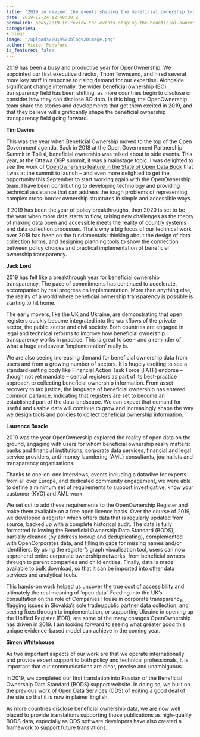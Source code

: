 ```yaml
---
title: '2019 in review: the events shaping the beneficial ownership transparency landscape'
date: 2019-12-24 12:48:00 Z
permalink: news/2019-in-review-the-events-shaping-the-beneficial-ownership-transparency-landscape/
categories:
- blogs
image: "/uploads/2019%20blog%20image.png"
author: Victor Ponsford
is_featured: false
---
```


2019 has been a busy and productive year for OpenOwnership. We appointed our first executive director, Thom Townsend, and hired several more key staff in response to rising demand for our expertise. Alongside significant change internally, the wider beneficial ownership (BO) transparency field has been shifting, as more countries begin to disclose or consider how they can disclose BO data. In this blog, the OpenOwnership team share the stories and developments that got them excited in 2019, and that they believe will significantly shape the beneficial ownership transparency field going forward.

**Tim Davies**

This was the year when Beneficial Ownership moved to the top of the Open Government agenda. Back in 2018 at the Open Government Partnership Summit in Tbilisi, beneficial ownership was talked about in side events. This year, at the Ottawa OGP summit, it was a mainstage topic. I was delighted to see the work of [OpenOwnership feature in the State of Open Data Book](https://stateofopendata.od4d.net/chapters/sectors/corporate-ownership.html) that I was at the summit to launch – and even more delighted to get the opportunity this September to start working again with the OpenOwnership team. I have been contributing to developing technology and providing technical assistance that can address the tough problems of representing complex cross-border ownership structures in simple and accessible ways.

If 2019 has been the year of policy breakthroughs, then 2020 is set to be the year when more data starts to flow, raising new challenges as the theory of making data open and accessible meets the reality of country systems and data collection processes. That’s why a big focus of our technical work over 2019 has been on the fundamentals: thinking about the design of data collection forms, and designing planning tools to show the connection between policy choices and practical implementation of beneficial ownership transparency.

**Jack Lord**

2019 has felt like a breakthrough year for beneficial ownership transparency. The pace of commitments has continued to accelerate, accompanied by real progress on implementation. More than anything else, the reality of a world where beneficial ownership transparency is possible is starting to hit home.

The early movers, like the UK and Ukraine, are demonstrating that open registers quickly become integrated into the workflows of the private sector, the public sector and civil society. Both countries are engaged in legal and technical reforms to improve how beneficial ownership transparency works in practice. This is great to see – and a reminder of what a huge endeavour 'implementation' really is.

We are also seeing increasing demand for beneficial ownership data from users and from a growing number of sectors. It is hugely exciting to see a standard-setting body like Financial Action Task Force (FATF) endorse – though not yet mandate – central registers as part of its best-practice approach to collecting beneficial ownership information. From asset recovery to tax justice, the language of beneficial ownership has entered common parlance, indicating that registers are set to become an established part of the data landscape. We can expect that demand for useful and usable data will continue to grow and increasingly shape the way we design tools and policies to collect beneficial ownership information.

**Laurence Bascle**

2019 was the year OpenOwnership explored the reality of open data on the ground, engaging with users for whom beneficial ownership really matters: banks and financial institutions, corporate data services, financial and legal service providers, anti-money laundering (AML) consultants, journalists and transparency organisations.

Thanks to one-on-one interviews, events including a datadive for experts from all over Europe, and dedicated community engagement, we were able to define a minimum set of requirements to support investigative, know your customer (KYC) and AML work.

We set out to add these requirements to the OpenOwnership Register and make them available on a free open licence basis. Over the course of 2019, we developed a register which offers data that is regularly updated from source, backed up with a complete historical audit. The data is fully formatted following the Beneficial Ownership Data Standard (BODS), partially cleaned (by address lookup and deduplicating), complemented with OpenCorporates data, and filling in gaps for missing names and/or identifiers. By using the register’s graph visualisation tool, users can now apprehend entire corporate ownership networks, from beneficial owners through to parent companies and child entities. Finally, data is made available to bulk download, so that it can be imported into other data services and analytical tools.

This hands-on work helped us uncover the true cost of accessibility and ultimately the real meaning of ‘open data’. Feeding into the UK’s consultation on the role of Companies House in corporate transparency, flagging issues in Slovakia’s sole trader/public partner data collection, and seeing fixes through to implementation, or supporting Ukraine in opening up the Unified Register (EDR), are some of the many changes OpenOwnership has driven in 2019. I am looking forward to seeing what greater good this unique evidence-based model can achieve in the coming year.

**Simon Whitehouse**

As two important aspects of our work are that we operate internationally and provide expert support to both policy and technical professionals, it is important that our communications are clear, precise and unambiguous.

In 2019, we completed our first translation into Russian of the Beneficial Ownership Data Standard (BODS) support website. In doing so, we built on the previous work of Open Data Services (ODS) of editing a good deal of the site so that it is now in plainer English.

As more countries disclose beneficial ownership data, we are now well placed to provide translations supporting those publications as high-quality BODS data, especially as ODS software developers have also created a framework to support future translations.

